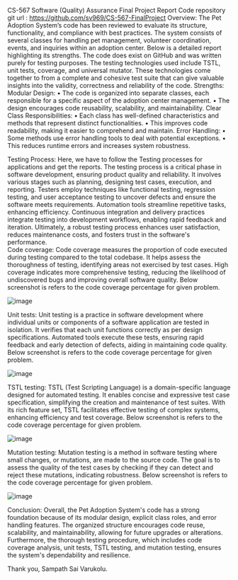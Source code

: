 CS-567 Software (Quality) Assurance Final Project Report 
Code repository git url :
https://github.com/sv969/CS-567-FinalProject
Overview:
The Pet Adoption System’s code has been reviewed to evaluate its structure, functionality, and compliance with best practices. The system consists of several classes for handling pet management, volunteer coordination, events, and inquiries within an adoption center. Below is a detailed report highlighting its strengths. The code does exist on GitHub and was written purely for testing purposes. The testing technologies used include TSTL, unit tests, coverage, and universal mutator. These technologies come together to from a complete and cohesive test suite that can give valuable insights into the validity, correctness and reliability of the code.
Strengths:
Modular Design:
•	The code is organized into separate classes, each responsible for a specific aspect of the adoption center management.
•	The design encourages code reusability, scalability, and maintainability.
Clear Class Responsibilities:
•	Each class has well-defined characteristics and methods that represent distinct functionalities.
•	This improves code readability, making it easier to comprehend and maintain.
Error Handling:
•	Some methods use error handling tools to deal with potential exceptions.
•	This reduces runtime errors and increases system robustness.



Testing Process: 
Here, we have to follow the Testing processes for applications and get the reports. The testing process is a critical phase in software development, ensuring product quality and reliability. It involves various stages such as planning, designing test cases, execution, and reporting. Testers employ techniques like functional testing, regression testing, and user acceptance testing to uncover defects and ensure the software meets requirements. Automation tools streamline repetitive tasks, enhancing efficiency. Continuous integration and delivery practices integrate testing into development workflows, enabling rapid feedback and iteration. Ultimately, a robust testing process enhances user satisfaction, reduces maintenance costs, and fosters trust in the software's performance.
<br />
Code coverage:  Code coverage measures the proportion of code executed during testing compared to the total codebase. It helps assess the thoroughness of testing, identifying areas not exercised by test cases. High coverage indicates more comprehensive testing, reducing the likelihood of undiscovered bugs and improving overall software quality. Below screenshot is refers to the code coverage percentage for given problem.<br />

![image](https://github.com/sv969/CS-567-FinalProject/assets/166189909/b39864a1-531b-4286-9472-23d9062bce9e)

 

Unit tests: Unit testing is a practice in software development where individual units or components of a software application are tested in isolation. It verifies that each unit functions correctly as per design specifications. Automated tools execute these tests, ensuring rapid feedback and early detection of defects, aiding in maintaining code quality. Below screenshot is refers to the code coverage percentage for given problem.<br />

![image](https://github.com/sv969/CS-567-FinalProject/assets/166189909/8a5ae8e1-0019-4a71-a739-358760f2fd7c)

 

TSTL testing: TSTL (Test Scripting Language) is a domain-specific language designed for automated testing. It enables concise and expressive test case specification, simplifying the creation and maintenance of test suites. With its rich feature set, TSTL facilitates effective testing of complex systems, enhancing efficiency and test coverage. Below screenshot is refers to the code coverage percentage for given problem.<br />

![image](https://github.com/sv969/CS-567-FinalProject/assets/166189909/2fd2baac-3e03-42d8-bb52-14ac1d310f60)

 

Mutation testing: Mutation testing is a method in software testing where small changes, or mutations, are made to the source code. The goal is to assess the quality of the test cases by checking if they can detect and reject these mutations, indicating robustness. Below screenshot is refers to the code coverage percentage for given problem.
<br />

![image](https://github.com/sv969/CS-567-FinalProject/assets/166189909/929bc949-9b6c-4139-b419-a39e1ded7602)

 

Conclusion:
Overall, the Pet Adoption System's code has a strong foundation because of its modular design, explicit class roles, and error handling features. The organized structure encourages code reuse, scalability, and maintainability, allowing for future upgrades or alterations. Furthermore, the thorough testing procedure, which includes code coverage analysis, unit tests, TSTL testing, and mutation testing, ensures the system's dependability and resilience.

Thank you,
Sampath Sai Varukolu.
